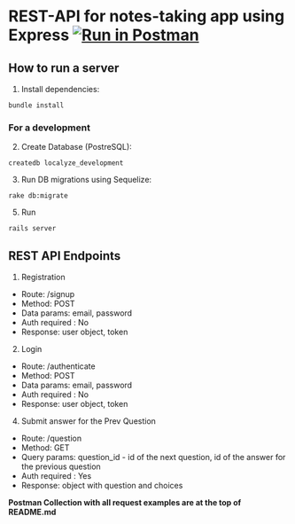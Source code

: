 # REST-API for notes-taking app using Express   [![Run in Postman](https://run.pstmn.io/button.svg)](https://app.getpostman.com/run-collection/7385af5366b681e98a8b)



## How to run a server

1. Install dependencies:
```
bundle install
```
### For a development

2. Create Database (PostreSQL): 
```
createdb localyze_development
```
3. Run DB migrations using Sequelize:
```
rake db:migrate
```
5. Run
```
rails server
```

## REST API Endpoints

1. Registration
* Route: /signup
* Method: POST
* Data params: email, password
* Auth required : No
* Response: user object, token

2. Login
* Route: /authenticate
* Method: POST
* Data params: email, password
* Auth required : No
* Response: user object, token

4. Submit answer for the Prev Question
* Route: /question
* Method: GET
* Query params: question_id - id of the next question, id of the answer for the previous question
* Auth required : Yes
* Response: object with question and choices

**Postman Collection with all request examples are at the top of README.md**




